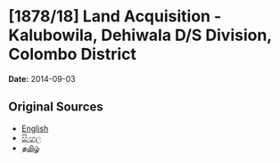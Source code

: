# [1878/18] Land Acquisition - Kalubowila, Dehiwala D/S Division, Colombo District

**Date:** 2014-09-03

## Original Sources

- [English](https://documents.gov.lk/view/extra-gazettes/2014/9/1878-18_E.pdf)
- [සිංහල](https://documents.gov.lk/view/extra-gazettes/2014/9/1878-18_S.pdf)
- [தமிழ்](https://documents.gov.lk/view/extra-gazettes/2014/9/1878-18_T.pdf)
